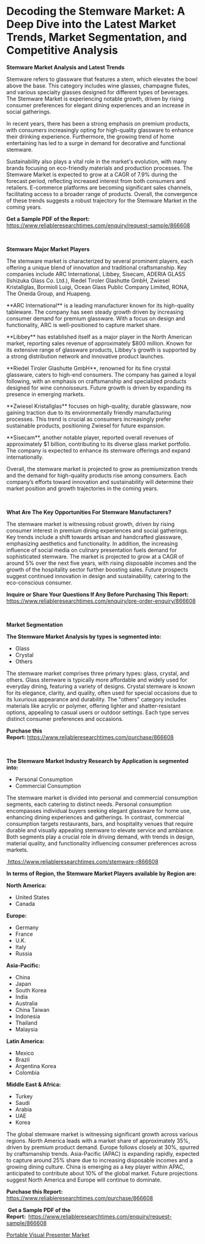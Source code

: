 <p><h1>Decoding the Stemware Market: A Deep Dive into the Latest Market Trends, Market Segmentation, and Competitive Analysis</h1></p><p><strong>Stemware Market Analysis and Latest Trends</strong></p>
<p><p>Stemware refers to glassware that features a stem, which elevates the bowl above the base. This category includes wine glasses, champagne flutes, and various specialty glasses designed for different types of beverages. The Stemware Market is experiencing notable growth, driven by rising consumer preferences for elegant dining experiences and an increase in social gatherings. </p><p>In recent years, there has been a strong emphasis on premium products, with consumers increasingly opting for high-quality glassware to enhance their drinking experience. Furthermore, the growing trend of home entertaining has led to a surge in demand for decorative and functional stemware. </p><p>Sustainability also plays a vital role in the market's evolution, with many brands focusing on eco-friendly materials and production processes. The Stemware Market is expected to grow at a CAGR of 7.9% during the forecast period, reflecting increased interest from both consumers and retailers. E-commerce platforms are becoming significant sales channels, facilitating access to a broader range of products. Overall, the convergence of these trends suggests a robust trajectory for the Stemware Market in the coming years.</p></p>
<p><strong>Get a Sample PDF of the Report:&nbsp;</strong> <a href="https://www.reliableresearchtimes.com/enquiry/request-sample/866608?utm_campaign=2035&utm_medium=2&utm_source=Github&utm_content=ia&utm_term=07022025&utm_id=stemware">https://www.reliableresearchtimes.com/enquiry/request-sample/866608</a></p>
<p>&nbsp;</p>
<p><strong>Stemware Major Market Players</strong></p>
<p><p>The stemware market is characterized by several prominent players, each offering a unique blend of innovation and traditional craftsmanship. Key companies include ARC International, Libbey, Sisecam, ADERIA GLASS (Ishizuka Glass Co. Ltd.), Riedel Tiroler Glashutte GmbH, Zwiesel Kristallglas, Bormioli Luigi, Ocean Glass Public Company Limited, RONA, The Oneida Group, and Huapeng.</p><p>**ARC International** is a leading manufacturer known for its high-quality tableware. The company has seen steady growth driven by increasing consumer demand for premium glassware. With a focus on design and functionality, ARC is well-positioned to capture market share.</p><p>**Libbey** has established itself as a major player in the North American market, reporting sales revenue of approximately $800 million. Known for its extensive range of glassware products, Libbey's growth is supported by a strong distribution network and innovative product launches.</p><p>**Riedel Tiroler Glashutte GmbH**, renowned for its fine crystal glassware, caters to high-end consumers. The company has gained a loyal following, with an emphasis on craftsmanship and specialized products designed for wine connoisseurs. Future growth is driven by expanding its presence in emerging markets.</p><p>**Zwiesel Kristallglas** focuses on high-quality, durable glassware, now gaining traction due to its environmentally friendly manufacturing processes. This trend is crucial as consumers increasingly prefer sustainable products, positioning Zwiesel for future expansion.</p><p>**Sisecam**, another notable player, reported overall revenues of approximately $1 billion, contributing to its diverse glass market portfolio. The company is expected to enhance its stemware offerings and expand internationally.</p><p>Overall, the stemware market is projected to grow as premiumization trends and the demand for high-quality products rise among consumers. Each company’s efforts toward innovation and sustainability will determine their market position and growth trajectories in the coming years.</p></p>
<p>&nbsp;</p>
<p><strong>What Are The Key Opportunities For Stemware Manufacturers?</strong></p>
<p><p>The stemware market is witnessing robust growth, driven by rising consumer interest in premium dining experiences and social gatherings. Key trends include a shift towards artisan and handcrafted glassware, emphasizing aesthetics and functionality. In addition, the increasing influence of social media on culinary presentation fuels demand for sophisticated stemware. The market is projected to grow at a CAGR of around 5% over the next five years, with rising disposable incomes and the growth of the hospitality sector further boosting sales. Future prospects suggest continued innovation in design and sustainability, catering to the eco-conscious consumer.</p></p>
<p><strong>Inquire or Share Your Questions If Any Before Purchasing This Report:</strong> <a href="https://www.reliableresearchtimes.com/enquiry/pre-order-enquiry/866608?utm_campaign=2035&utm_medium=2&utm_source=Github&utm_content=ia&utm_term=07022025&utm_id=stemware">https://www.reliableresearchtimes.com/enquiry/pre-order-enquiry/866608</a></p>
<p>&nbsp;</p>
<p><strong>Market Segmentation</strong></p>
<p><strong>The Stemware Market Analysis by types is segmented into:</strong></p>
<p><ul><li>Glass</li><li>Crystal</li><li>Others</li></ul></p>
<p><p>The stemware market comprises three primary types: glass, crystal, and others. Glass stemware is typically more affordable and widely used for everyday dining, featuring a variety of designs. Crystal stemware is known for its elegance, clarity, and quality, often used for special occasions due to its luxurious appearance and durability. The "others" category includes materials like acrylic or polymer, offering lighter and shatter-resistant options, appealing to casual users or outdoor settings. Each type serves distinct consumer preferences and occasions.</p></p>
<p><strong>Purchase this Report:&nbsp;</strong><a href="https://www.reliableresearchtimes.com/purchase/866608?utm_campaign=2035&utm_medium=2&utm_source=Github&utm_content=ia&utm_term=07022025&utm_id=stemware">https://www.reliableresearchtimes.com/purchase/866608</a></p>
<p>&nbsp;</p>
<p><strong>The Stemware Market Industry Research by Application is segmented into:</strong></p>
<p><ul><li>Personal Consumption</li><li>Commercial Consumption</li></ul></p>
<p><p>The stemware market is divided into personal and commercial consumption segments, each catering to distinct needs. Personal consumption encompasses individual buyers seeking elegant glassware for home use, enhancing dining experiences and gatherings. In contrast, commercial consumption targets restaurants, bars, and hospitality venues that require durable and visually appealing stemware to elevate service and ambiance. Both segments play a crucial role in driving demand, with trends in design, material quality, and functionality influencing consumer preferences across markets.</p></p>
<p><a href="https://www.reliableresearchtimes.com/stemware-r866608?utm_campaign=2035&utm_medium=2&utm_source=Github&utm_content=ia&utm_term=07022025&utm_id=stemware">&nbsp;https://www.reliableresearchtimes.com/stemware-r866608</a></p>
<p><strong>In terms of Region, the Stemware Market Players available by Region are:</strong></p>
<p>
    <p> <strong> North America: </strong>
        <ul>
            <li>United States</li>
            <li>Canada</li>
        </ul>
        </p> 
    <p> <strong> Europe: </strong>
        <ul>
            <li>Germany</li>
            <li>France</li>
            <li>U.K.</li>
            <li>Italy</li>
            <li>Russia</li>
        </ul>
        </p> 
    <p> <strong> Asia-Pacific: </strong>
        <ul>
            <li>China</li>
            <li>Japan</li>
            <li>South Korea</li>
            <li>India</li>
            <li>Australia</li>
            <li>China Taiwan</li>
            <li>Indonesia</li>
            <li>Thailand</li>
            <li>Malaysia</li>
        </ul>
        </p> 
    <p> <strong> Latin America: </strong>
        <ul>
            <li>Mexico</li>
            <li>Brazil</li>
            <li>Argentina Korea</li>
            <li>Colombia</li>
        </ul>
        </p> 
    <p> <strong> Middle East & Africa: </strong>
        <ul>
            <li>Turkey</li>
            <li>Saudi</li>
            <li>Arabia</li>
            <li>UAE</li>
            <li>Korea</li>
        </ul>
    </p>
    </p>
<p><p>The global stemware market is witnessing significant growth across various regions. North America leads with a market share of approximately 35%, driven by premium product demand. Europe follows closely at 30%, spurred by craftsmanship trends. Asia-Pacific (APAC) is expanding rapidly, expected to capture around 25% share due to increasing disposable incomes and a growing dining culture. China is emerging as a key player within APAC, anticipated to contribute about 10% of the global market. Future projections suggest North America and Europe will continue to dominate.</p></p>
<p><strong>Purchase this Report: </strong><a href="https://www.reliableresearchtimes.com/purchase/866608?utm_campaign=2035&utm_medium=2&utm_source=Github&utm_content=ia&utm_term=07022025&utm_id=stemware">https://www.reliableresearchtimes.com/purchase/866608</a></p>
<p>&nbsp;<strong>Get a Sample PDF of the Report:&nbsp;&nbsp;</strong><a href="https://www.reliableresearchtimes.com/enquiry/request-sample/866608?utm_campaign=2035&utm_medium=2&utm_source=Github&utm_content=ia&utm_term=07022025&utm_id=stemware">https://www.reliableresearchtimes.com/enquiry/request-sample/866608</a></p>
<p><strong></strong></p>
<p><p><a href="https://github.com/GenaGaines34/Market-Research-Report-List-1/blob/main/portable-visual-presenter-market.md?utm_campaign=2035&utm_medium=2&utm_source=Github&utm_content=ia&utm_term=07022025&utm_id=stemware">Portable Visual Presenter Market</a></p></p>